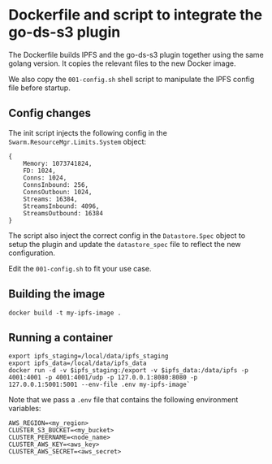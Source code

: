 # Dockerfile and script to integrate the go-ds-s3 plugin

The Dockerfile builds IPFS and the go-ds-s3 plugin together using the same golang version.
It copies the relevant files to the new Docker image.

We also copy the `001-config.sh` shell script to manipulate the IPFS config file before startup.

## Config changes

The init script injects the following config in the `Swarm.ResourceMgr.Limits.System` object:

```
{ 
    Memory: 1073741824, 
    FD: 1024, 
    Conns: 1024, 
    ConnsInbound: 256, 
    ConnsOutboun: 1024, 
    Streams: 16384, 
    StreamsInbound: 4096, 
    StreamsOutbound: 16384 
}
```

The script also inject the correct config in the `Datastore.Spec` object to setup the plugin and
update the `datastore_spec` file to reflect the new configuration.

Edit the `001-config.sh` to fit your use case.

## Building the image

`docker build -t my-ipfs-image .`

## Running a container

```
export ipfs_staging=/local/data/ipfs_staging
export ipfs_data=/local/data/ipfs_data
docker run -d -v $ipfs_staging:/export -v $ipfs_data:/data/ipfs -p 4001:4001 -p 4001:4001/udp -p 127.0.0.1:8080:8080 -p 127.0.0.1:5001:5001 --env-file .env my-ipfs-image`
```

Note that we pass a `.env` file that contains the following environment variables:

```
AWS_REGION=<my_region>
CLUSTER_S3_BUCKET=<my_bucket>
CLUSTER_PEERNAME=<node_name>
CLUSTER_AWS_KEY=<aws_key>
CLUSTER_AWS_SECRET=<aws_secret>
```

